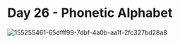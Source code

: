 # Day 26 - Phonetic Alphabet
![155255461-65dfff99-7dbf-4a0b-aa1f-2fc327bd28a8](https://github.com/user-attachments/assets/a9b6828e-ae61-4d0e-ab9a-90e80a44d17f)
